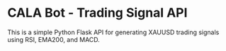 # CALA Bot - Trading Signal API
This is a simple Python Flask API for generating XAUUSD trading signals using RSI, EMA200, and MACD.